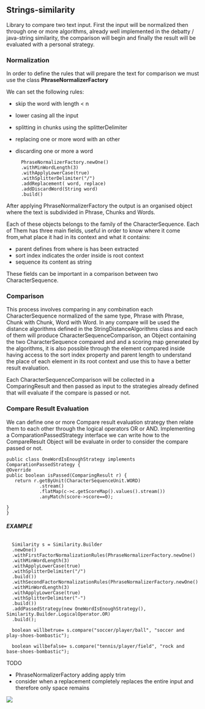 
## **Strings-similarity**

Library to compare two text input.
First the input will be normalized then
through one or more algorithms, already well implemented in the debatty / java-string similarity, the comparison will begin
and finally the result will be evaluated with a personal strategy.

### **Normalization**

In order to define the rules that will prepare the text for comparison we must use  the class **PhraseNormalizerFactory**

We can set the following rules: 
 - skip the word with length < n
 - lower casing all the input
 - splitting in chunks using the splitterDelimiter
 - replacing one or more word with an other
 - discarding one or more a word


         PhraseNormalizerFactory.newOne()
         .withMinWordLength(3)
         .withApplyLowerCase(true)
         .withSplitterDelimiter("/")
         .addReplacement( word, replace)
         .addDiscardWord(String word)
         .build()
     
 After applying PhraseNormalizerFactory the output is an  organised object where the text
  is subdivided in Phrase, Chunks and Words. 
 
Each of these objects belongs to the family of the CharacterSequence.
Each of Them has three main fields, useful in order to 
know  where it come from,what place it had in its context and   what it contains:
- parent defines from where is has been extracted
- sort index indicates the order inside is root context
- sequence its content as string 

These fields can be important in a comparison between two CharacterSequence.

### **Comparison**

This process involves comparing in any combination each CharacterSequence normalized of the same type, 
Phrase with Phrase, Chunk with Chunk, Word with Word.
In any compare will be used  the distance algorithms defined in the StringDistanceAlgorithms class and each of them
will produce CharacterSequenceComparison, an Object containing the two CharacterSequence compared and 
and a scoring map generated by the algorithms, 
it is also possible through the element compared inside having access to the sort index property and parent length to understand
the place of each element in its root context and use this to have a better result evaluation.

Each CharacterSequenceComparison will be collected in a ComparingResult and then passed as input to the strategies
already defined that will evaluate if the compare is passed or not.


### **Compare Result Evaluation**

We can define one or more  Compare result evaluation strategy 
then relate them to each other through the logical operators OR or AND.
Implementing a ComparationPassedStrategy interface we can write how to 
the CompareResult Object will be evaluate in order to consider the compare
passed or not.


    public class OneWordIsEnoughStrategy implements ComparationPassedStrategy {
    @Override
    public boolean isPassed(ComparingResult r) {
       return r.getByUnit(CharacterSequenceUnit.WORD)
                .stream()
                .flatMap(c->c.getScoreMap().values().stream())
                .anyMatch(score->score==0);

    }
    }


###### **EXAMPLE**  

            
      Similarity s = Similarity.Builder
      .newOne()
      .withFirstFactorNormalizationRules(PhraseNormalizerFactory.newOne()
      .withMinWordLength(3)
      .withApplyLowerCase(true)
      .withSplitterDelimiter("/")
      .build())
      .withSecondFactorNormalizationRules(PhraseNormalizerFactory.newOne()
      .withMinWordLength(3)
      .withApplyLowerCase(true)
      .withSplitterDelimiter("-")
      .build())
      .addPassedStrategy(new OneWordIsEnoughStrategy(), Similarity.Builder.LogicalOperator.OR)
      .build();
              
      boolean willbetrue= s.compare("soccer/player/ball", "soccer and play-shoes-bombastic");

      boolean willbefalse= s.compare("tennis/player/field", "rock and base-shoes-bombastic");




TODO

- PhraseNormalizerFactory adding apply trim 
- consider when a replacement completely replaces the entire input and therefore only space remains 


[![](https://jitpack.io/v/fulmicotone/fulmicotone-strings-similarity.svg)](https://jitpack.io/#fulmicotone/fulmicotone-strings-similarity)
